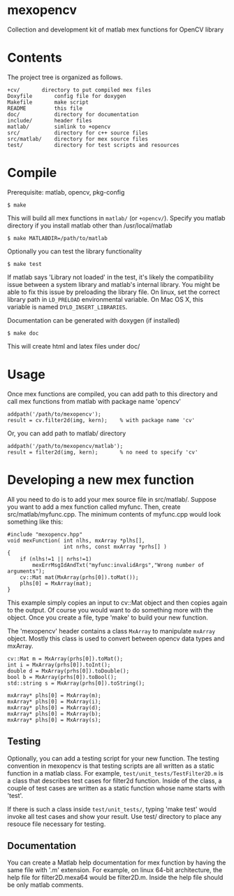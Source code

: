 mexopencv
=========

Collection and development kit of matlab mex functions for OpenCV library


Contents
========

The project tree is organized as follows.

    +cv/       directory to put compiled mex files
    Doxyfile       config file for doxygen
    Makefile       make script
    README         this file
    doc/           directory for documentation
    include/       header files
    matlab/        simlink to +opencv
    src/           directory for c++ source files
    src/matlab/    directory for mex source files
    test/          directory for test scripts and resources


Compile
=======

Prerequisite: matlab, opencv, pkg-config

    $ make

This will build all mex functions in `matlab/` (or `+opencv/`).
Specify you matlab directory if you install matlab other than /usr/local/matlab

    $ make MATLABDIR=/path/to/matlab

Optionally you can test the library functionality

    $ make test

If matlab says 'Library not loaded' in the test, it's likely the compatibility
issue between a system library and matlab's internal library. You might be able
to fix this issue by preloading the library file. On linux, set the correct
library path in `LD_PRELOAD` environmental variable. On Mac OS X, this variable
is named `DYLD_INSERT_LIBRARIES`.

Documentation can be generated with doxygen (if installed)

    $ make doc

This will create html and latex files under doc/


Usage
=====

Once mex functions are compiled, you can add path to this directory and call
mex functions from matlab with package name 'opencv'

    addpath('/path/to/mexopencv');
    result = cv.filter2d(img, kern);    % with package name 'cv'

Or, you can add path to matlab/ directory
 
    addpath('/path/to/mexopencv/matlab');
    result = filter2d(img, kern);       % no need to specify 'cv'


Developing a new mex function
=============================

All you need to do is to add your mex source file in src/matlab/. Suppose you
want to add a mex function called myfunc. Then, create src/matlab/myfunc.cpp.
The minimum contents of myfunc.cpp would look something like this:

    #include "mexopencv.hpp"
    void mexFunction( int nlhs, mxArray *plhs[],
                      int nrhs, const mxArray *prhs[] )
    {
        if (nlhs!=1 || nrhs!=1)
            mexErrMsgIdAndTxt("myfunc:invalidArgs","Wrong number of arguments");
        cv::Mat mat(MxArray(prhs[0]).toMat());
        plhs[0] = MxArray(mat);
    }

This example simply copies an input to cv::Mat object and then copies again to
the output. Of course you would want to do something more with the object.
Once you create a file, type 'make' to build your new function.

The 'mexopencv' header contains a class `MxArray` to manipulate `mxArray`
object. Mostly this class is used to convert between opencv data types and
mxArray.

    cv::Mat m = MxArray(prhs[0]).toMat();
    int i = MxArray(prhs[0]).toInt();
    double d = MxArray(prhs[0]).toDouble();
    bool b = MxArray(prhs[0]).toBool();
    std::string s = MxArray(prhs[0]).toString();

    mxArray* plhs[0] = MxArray(m);
    mxArray* plhs[0] = MxArray(i);
    mxArray* plhs[0] = MxArray(d);
    mxArray* plhs[0] = MxArray(b);
    mxArray* plhs[0] = MxArray(s);


Testing
-------

Optionally, you can add a testing script for your new function. The testing
convention in mexopencv is that testing scripts are all written as a static
function in a matlab class. For example, `test/unit_tests/TestFilter2D.m` is
a class that describes test cases for filter2d function. Inside of the class,
a couple of test cases are written as a static function whose name starts with
'test'.

If there is such a class inside `test/unit_tests/`, typing 'make test' would
invoke all test cases and show your result. Use test/ directory to place any
resouce file necessary for testing.

Documentation
-------------

You can create a Matlab help documentation for mex function by having the same
file with '.m' extension. For example, on linux 64-bit architecture, the help
file for filter2D.mexa64 would be filter2D.m. Inside the help file should be
only matlab comments.